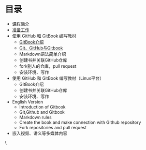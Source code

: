 # 目录

* [课程简介](./)
* [准备工作](zhun-bei-gong-zuo.md)
* [使用 GitHub 和 GitBook 编写教材](shi-yong-github-he-gitbook-bian-xie-jiao-cai/)
  * [GitBook介绍](shi-yong-github-he-gitbook-bian-xie-jiao-cai/yi-gitbook-jie-shao.md)
  * [Git、GitHub与Gitbook](shi-yong-github-he-gitbook-bian-xie-jiao-cai/er-gitgithub-yu-gitbook.md)
  * Markdown语法简单介绍
  * 创建书并关联GitHub仓库
  * fork别人的仓库，pull request
  * 安装环境、写作
* 使用 GitHub 和 GitBook 编写教材（Linux平台）
  * GitBook介绍
  * 创建书并关联GitHub仓库
  * 安装环境、写作
* English Version
  * Introduction of Gitbook
  * Git,Github and Gitbook
  * Markdown rules
  * Create the book and make connection with Github repository
  * Fork repositories and pull request
* 嵌入视频、讲义等多媒体内容

\
